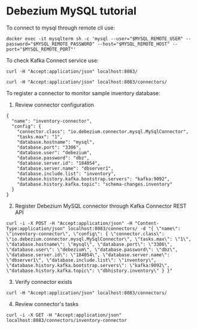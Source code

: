 # Debezium MySQL tutorial

To connect to mysql through remote cli use:

```
docker exec -it mysqlterm sh -c 'mysql --user="$MYSQL_REMOTE_USER" --password="$MYSQL_REMOTE_PASSWORD" --host="$MYSQL_REMOTE_HOST" --port="$MYSQL_REMOTE_PORT"'
```

To check Kafka Connect service use:

```
curl -H "Accept:application/json" localhost:8083/
```
```
curl -H "Accept:application/json" localhost:8083/connectors/
```

To register a connector to monitor sample inventory database:

1. Review connector configuration

```
{
  "name": "inventory-connector",  
  "config": {  
    "connector.class": "io.debezium.connector.mysql.MySqlConnector",
    "tasks.max": "1",  
    "database.hostname": "mysql",  
    "database.port": "3306",
    "database.user": "debezium",
    "database.password": "dbz",
    "database.server.id": "184054",  
    "database.server.name": "dbserver1",  
    "database.include.list": "inventory",  
    "database.history.kafka.bootstrap.servers": "kafka:9092",  
    "database.history.kafka.topic": "schema-changes.inventory"  
  }
}
```

2. Register Debezium MySQL connector through Kafka Connector REST API
```
curl -i -X POST -H "Accept:application/json" -H "Content-Type:application/json" localhost:8083/connectors/ -d "{ \"name\": \"inventory-connector\", \"config\": { \"connector.class\": \"io.debezium.connector.mysql.MySqlConnector\", \"tasks.max\": \"1\", \"database.hostname\": \"mysql\", \"database.port\": \"3306\", \"database.user\": \"debezium\", \"database.password\": \"dbz\", \"database.server.id\": \"184054\", \"database.server.name\": \"dbserver1\", \"database.include.list\": \"inventory\", \"database.history.kafka.bootstrap.servers\": \"kafka:9092\", \"database.history.kafka.topic\": \"dbhistory.inventory\" } }"
```

3. Verify connector exists
```
curl -H "Accept:application/json" localhost:8083/connectors/
```

4. Review connector's tasks
```
curl -i -X GET -H "Accept:application/json" localhost:8083/connectors/inventory-connector
```
